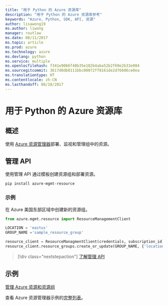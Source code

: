 ```yaml
---
title: "用于 Python 的 Azure 资源库"
description: "用于 Python 的 Azure 资源库参考"
keywords: "Azure, Python, SDK, API, 资源"
author: lisawong19
ms.author: liwong
manager: routlaw
ms.date: 08/11/2017
ms.topic: article
ms.prod: azure
ms.technology: azure
ms.devlang: python
ms.service: multiple
ms.openlocfilehash: f341e9066f48b35e182b4aba52b2f69e2b33e984
ms.sourcegitcommit: 3617d0db0111bbc00072ff8161de2d76606ce0ea
ms.translationtype: HT
ms.contentlocale: zh-CN
ms.lasthandoff: 08/18/2017
---
```

# <a name="azure-resources-libraries-for-python"></a>用于 Python 的 Azure 资源库

## <a name="overview"></a>概述 
使用 [Azure 资源管理器](https://docs.microsoft.com/en-us/azure/azure-resource-manager/resource-group-overview)部署、监视和管理组中的资源。

## <a name="management-api"></a>管理 API
使用管理 API 通过模板创建资源组和部署资源。

```bash
pip install azure-mgmt-resource
```
### <a name="example"></a>示例 
在 Azure 美国东部区域中创建新的资源组。

```python
from azure.mgmt.resource import ResourceManagementClient

LOCATION = 'eastus'
GROUP_NAME ='sample_resource_group'

resource_client = ResourceManagmentClient(credentials, subscription_id)
resource_client.resource_groups.create_or_update(GROUP_NAME, {'location': LOCATION})
```

> [!div class="nextstepaction"]
> [了解管理 API](/python/api/overview/azure/resources/managementlibrary)

## <a name="samples"></a>示例
[管理 Azure 资源和资源组](https://github.com/Azure-Samples/resource-manager-python-resources-and-groups)

查看 Azure 资源管理器示例的[完整列表](https://azure.microsoft.com/resources/samples/?platform=python&term=resource)。
